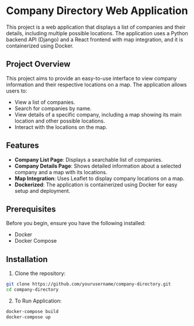 # Company Directory Web Application

This project is a web application that displays a list of companies and their details, including multiple possible locations. The application uses a Python backend API (Django) and a React frontend with map integration, and it is containerized using Docker.

## Project Overview

This project aims to provide an easy-to-use interface to view company information and their respective locations on a map. The application allows users to:
- View a list of companies.
- Search for companies by name.
- View details of a specific company, including a map showing its main location and other possible locations.
- Interact with the locations on the map.

## Features

- **Company List Page**: Displays a searchable list of companies.
- **Company Details Page**: Shows detailed information about a selected company and a map with its locations.
- **Map Integration**: Uses Leaflet to display company locations on a map.
- **Dockerized**: The application is containerized using Docker for easy setup and deployment.

## Prerequisites

Before you begin, ensure you have the following installed:

- Docker
- Docker Compose

## Installation

1. Clone the repository:

```bash
git clone https://github.com/yourusername/company-directory.git
cd company-directory
```

2. To Run Application:

```bash
docker-compose build
docker-compose up
```

